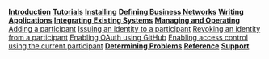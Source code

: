 **[Introduction]({{site.baseurl}}/introduction/introduction.html)**
**[Tutorials]({{site.baseurl}}/tutorials/tutorialindex.html)**
**[Installing]({{site.baseurl}}/installing/prerequisites.html)**
**[Defining Business Networks]({{site.baseurl}}/business-network/businessnetwork.html)**
**[Writing Applications]({{site.baseurl}}/applications/genapp.html)**
**[Integrating Existing Systems]({{site.baseurl}}/integrating/integrating-index.html)**
**[Managing and Operating]({{site.baseurl}}/managing/participant-add.html)**
[Adding a participant]({{site.baseurl}}/managing/participant-add.html)
[Issuing an identity to a participant]({{site.baseurl}}/managing/identity-issue.html)
[Revoking an identity from a participant]({{site.baseurl}}/managing/identity-revoke.html)
[Enabling OAuth using GitHub]({{site.baseurl}}/managing/github-oauth.html)
[Enabling access control using the current participant]({{site.baseurl}}/managing/current-participant.html)
**[Determining Problems]({{site.baseurl}}/problems/diagnostics.html)**
**[Reference]({{site.baseurl}}/reference/MeetTheModules.html)**
**[Support]({{site.baseurl}}/support/index.html)**
